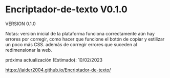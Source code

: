 # Encriptador-de-texto V0.1.0

VERSION 0.1.0 
 
 Notas: 
 versión inicial de la plataforma funciona correctamente aún hay errores por corregir, como hacer que funcione el botón de copiar y estilizar un poco más CSS.
 además de corregir errores que suceden al redimensionar la web. 
 
 próxima actualización (Estimado):
 10/02/2023

https://jaider2004.github.io/Encriptador-de-texto/
